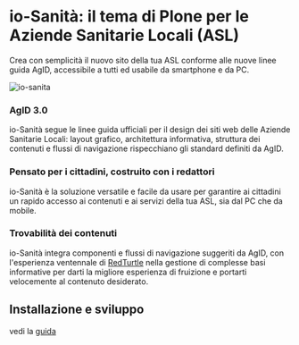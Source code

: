 # io-Sanità: il tema di Plone per le Aziende Sanitarie Locali (ASL)

Crea con semplicità il nuovo sito della tua ASL
conforme alle nuove linee guida AgID, accessibile a tutti ed usabile da smartphone e da PC.

![io-sanita](/docs/01-io-sanita.png)

### AgID 3.0

io-Sanità segue le linee guida ufficiali per il design dei siti web delle Aziende Sanitarie Locali: layout grafico, architettura informativa, struttura dei contenuti e flussi di navigazione rispecchiano gli standard definiti da AgID.

### Pensato per i cittadini, costruito con i redattori

io-Sanità è la soluzione versatile e facile da usare per garantire ai cittadini un rapido accesso ai contenuti e ai servizi della tua ASL, sia dal PC che da mobile.

### Trovabilità dei contenuti

io-Sanità integra componenti e flussi di navigazione suggeriti da AgID, con l'esperienza ventennale di [RedTurtle](https://www.redturtle.it/) nella gestione di complesse basi informative per darti la migliore esperienza di fruizione e portarti velocemente al contenuto desiderato.

## Installazione e sviluppo
vedi la [guida](/DEVELOPMENT.md)
